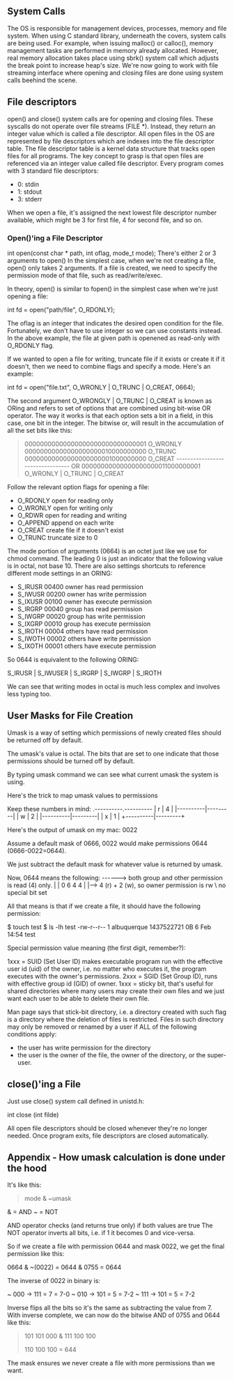 ## System Calls
The OS is responsible for management devices, processes, memory and file system.
When using C standard library, underneath the covers, system calls are being used.
For example, when issuing malloc() or calloc(), memory management tasks are performed in memory already allocated.
However, real memory allocation takes place using sbrk() system call which adjusts the break point to increase heap's size.
We're now going to work with file streaming interface where opening and closing files are done using system calls beehind the scene.
## File descriptors
open() and close() system calls are for opening and closing files.
These syscalls do not operate over file streams (FILE *).
Instead, they return an integer value which is called a file descriptor.
All open files in the OS are represented by file descriptors which are indexes into the file descriptor table.
The file descriptor table is a kernel data structure that tracks open files for all programs.
The key concept to grasp is that open files are referenced via an integer value called file descriptor.
Every program comes with 3 standard file descriptors:
- 0: stdin
- 1: stdout
- 3: stderr

When we open a file, it's assigned the next lowest file descriptor number available, which might be 3 for first file, 4 for second file, and so on.

### Open()'ing a File Descriptor

int open(const char * path, int oflag, mode_t mode);
There's either 2 or 3 arguments to open()
In the simplest case, when we're not creating a file, open() only takes 2 arguments.
If a file is created, we need to specify the permission mode of that file, such as read/write/exec.

In theory, open() is similar to fopen() in the simplest case when we're just opening a file:

int fd = open("path/file", O_RDONLY);

The oflag is an integer that indicates the desired open condition for the file.
Fortunately, we don't have to use integer so we can use constants instead.
In the above example, the file at given path is openened as read-only with O_RDONLY flag.

If we wanted to open a file for writing, truncate file if it exists or create it if it doesn't, then we need to combine flags and specify a mode.
Here's an example:

int fd = open("file.txt", O_WRONLY | O_TRUNC | O_CREAT, 0664);

The second argument O_WRONGLY | O_TRUNC | O_CREAT is known as ORing and refers to set of options that are combined using bit-wise OR operator.
The way it works is that each option sets a bit in a field, in this case, one bit in the integer.
The bitwise or, will result in the accumulation of all the set bits like this:

> 00000000000000000000000000000001      O_WRONLY
> 00000000000000000000010000000000     O_TRUNC
> 00000000000000000000001000000000     O_CREAT
> --------------------------------- OR
> 00000000000000000000011000000001      O_WRONLY | O_TRUNC | O_CREAT

Follow the relevant option flags for opening a file:
* O_RDONLY open for reading only
* O_WRONLY open for writing only
* O_RDWR open for reading and writing
* O_APPEND append on each write
* O_CREAT create file if it doesn't exist
* O_TRUNC truncate size to 0

The mode portion of arguments (0664) is an octet just like we use for chmod command.
The leading 0 is just an indicator that the following value is in octal, not base 10.
There are also settings shortcuts to reference different mode settings in an ORING:
* S_IRUSR 00400 owner has read permission
* S_IWUSR 00200 owner has write permission
* S_IXUSR 00100 owner has execute permission
* S_IRGRP 00040 group has read permission
* S_IWGRP 00020 group has write permission
* S_IXGRP 00010 group has execute permission
* S_IROTH 00004 others have read permission
* S_IWOTH 00002 others have write permission
* S_IXOTH 00001 others have execute permission

So 0644 is equivalent to the following ORING:

S_IRUSR | S_IWUSER | S_IRGRP | S_IWGRP | S_IROTH

We can see that writing modes in octal is much less complex and involves less typing too.

## User Masks for File Creation

Umask is a way of setting which permissions of newly created files should be returned off by default.

The umask's value is octal. The bits that are set to one indicate that those permissions should be turned off by default.

By typing umask command we can see what current umask the system is using.

Here's the trick to map umask values to permissions

Keep these numbers in mind:
.----------.----------
|    r     |    4    |
|----------|---------|
|    w     |    2    |
|----------|---------|
|    x     |    1    |
+----------|---------+

Here's the output of umask on my mac: 0022

Assume a default mask of 0666, 0022 would make permissions 0644 (0666-0022=0644).

We just subtract the default mask for whatever value is returned by umask.

Now, 0644 means the following:
    ------> both group and other permission is read (4) only.
    |  |
0 6 4 4
| |--> 4 (r) + 2 (w), so owner permission is rw
\ no special bit set

All that means is that if we create a file, it should have the following permission:

$ touch test
$ ls -lh test
-rw-r--r--  1 albuquerque  1437522721     0B  6 Feb 14:54 test

Special permission value meaning (the first digit, remember?):

1xxx = SUID (Set User ID) makes executable program run with the effective user id (uid) of the owner, i.e. no matter who executes it, the program executes with the owner's permissions.
2xxx = SGID (Set Group ID), runs with effective group id (GID) of owner.
1xxx = sticky bit, that's useful for shared directories where many users may create their own files and we just want each user to be able to delete their own file.

Man page says that stick-bit directory, i.e. a directory created with such flag is a directory where the deletion of files is restricted.
Files in such directory may only be removed or renamed by a user if ALL of the following conditions apply:
- the user has write permission for the directory
- the user is the owner of the file, the owner of the directory, or the super-user.

## close()'ing a File

Just use close() system call defined in unistd.h:

int close (int filde)

All open file descriptors should be closed whenever they're no longer needed.
Once program exits, file descriptors are closed automatically.

## Appendix - How umask calculation is done under the hood

It's like this:

> mode & ~umask

& = AND
~ = NOT

AND operator checks (and returns true only) if both values are true
The NOT operator inverts all bits, i.e. if 1 it becomes 0 and vice-versa.

So if we create a file with permission 0644 and mask 0022, we get the final permission like this:

  0664 & ~(0022)
= 0644 &   0755
= 0644

The inverse of 0022 in binary is:

~  000 -> 111 = 7 = 7-0
~  010 -> 101 = 5 =  7-2
~  111 -> 101 = 5 = 7-2

Inverse flips all the bits so it's the same as subtracting the value from 7. With inverse complete, we can now do the bitwise AND of 0755 and 0644 like this:

>    101 101 000
>  & 111 100 100
>
>  110 100 100 = 644

The mask ensures we never create a file with more permissions than we want.
